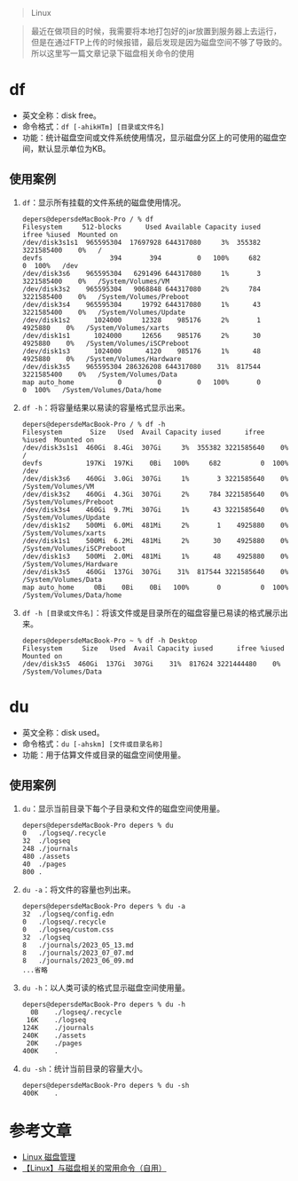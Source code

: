 > Linux

> 最近在做项目的时候，我需要将本地打包好的jar放置到服务器上去运行，但是在通过FTP上传的时候报错，最后发现是因为磁盘空间不够了导致的。所以这里写一篇文章记录下磁盘相关命令的使用

# df

* 英文全称：disk free。
* 命令格式：`df [-ahikHTm] [目录或文件名]`
* 功能：统计磁盘空间或文件系统使用情况，显示磁盘分区上的可使用的磁盘空间，默认显示单位为KB。

## 使用案例

1. `df`：显示所有挂载的文件系统的磁盘使用情况。

    ```shell
    depers@depersdeMacBook-Pro / % df
    Filesystem     512-blocks      Used Available Capacity iused      ifree %iused  Mounted on
    /dev/disk3s1s1  965595304  17697928 644317080     3%  355382 3221585400    0%   /
    devfs                 394       394         0   100%     682          0  100%   /dev
    /dev/disk3s6    965595304   6291496 644317080     1%       3 3221585400    0%   /System/Volumes/VM
    /dev/disk3s2    965595304   9068848 644317080     2%     784 3221585400    0%   /System/Volumes/Preboot
    /dev/disk3s4    965595304     19792 644317080     1%      43 3221585400    0%   /System/Volumes/Update
    /dev/disk1s2      1024000     12328    985176     2%       1    4925880    0%   /System/Volumes/xarts
    /dev/disk1s1      1024000     12656    985176     2%      30    4925880    0%   /System/Volumes/iSCPreboot
    /dev/disk1s3      1024000      4120    985176     1%      48    4925880    0%   /System/Volumes/Hardware
    /dev/disk3s5    965595304 286326208 644317080    31%  817544 3221585400    0%   /System/Volumes/Data
    map auto_home           0         0         0   100%       0          0  100%   /System/Volumes/Data/home
    ```

2. `df -h`：将容量结果以易读的容量格式显示出来。

    ```shell
    depers@depersdeMacBook-Pro / % df -h
    Filesystem       Size   Used  Avail Capacity iused      ifree %iused  Mounted on
    /dev/disk3s1s1  460Gi  8.4Gi  307Gi     3%  355382 3221585640    0%   /
    devfs           197Ki  197Ki    0Bi   100%     682          0  100%   /dev
    /dev/disk3s6    460Gi  3.0Gi  307Gi     1%       3 3221585640    0%   /System/Volumes/VM
    /dev/disk3s2    460Gi  4.3Gi  307Gi     2%     784 3221585640    0%   /System/Volumes/Preboot
    /dev/disk3s4    460Gi  9.7Mi  307Gi     1%      43 3221585640    0%   /System/Volumes/Update
    /dev/disk1s2    500Mi  6.0Mi  481Mi     2%       1    4925880    0%   /System/Volumes/xarts
    /dev/disk1s1    500Mi  6.2Mi  481Mi     2%      30    4925880    0%   /System/Volumes/iSCPreboot
    /dev/disk1s3    500Mi  2.0Mi  481Mi     1%      48    4925880    0%   /System/Volumes/Hardware
    /dev/disk3s5    460Gi  137Gi  307Gi    31%  817544 3221585640    0%   /System/Volumes/Data
    map auto_home     0Bi    0Bi    0Bi   100%       0          0  100%   /System/Volumes/Data/home
    ```

3. `df -h [目录或文件名]`：将该文件或是目录所在的磁盘容量已易读的格式展示出来。

    ```shell
    depers@depersdeMacBook-Pro ~ % df -h Desktop 
    Filesystem     Size   Used  Avail Capacity iused      ifree %iused  Mounted on
    /dev/disk3s5  460Gi  137Gi  307Gi    31%  817624 3221444480    0%   /System/Volumes/Data
    ```

# du

* 英文全称：disk used。
* 命令格式：`du [-ahskm] [文件或目录名称]`
* 功能：用于估算文件或目录的磁盘空间使用量。

## 使用案例

1. `du`：显示当前目录下每个子目录和文件的磁盘空间使用量。

    ```shell
    depers@depersdeMacBook-Pro depers % du
    0	./logseq/.recycle
    32	./logseq
    248	./journals
    480	./assets
    40	./pages
    800	.
    ```

2. `du -a`：将文件的容量也列出来。

    ```shell
    depers@depersdeMacBook-Pro depers % du -a
    32	./logseq/config.edn
    0	./logseq/.recycle
    0	./logseq/custom.css
    32	./logseq
    8	./journals/2023_05_13.md
    8	./journals/2023_07_07.md
    8	./journals/2023_06_09.md
    ...省略
    ```

3. `du -h`：以人类可读的格式显示磁盘空间使用量。

    ```shell
    depers@depersdeMacBook-Pro depers % du -h
      0B	./logseq/.recycle
     16K	./logseq
    124K	./journals
    240K	./assets
     20K	./pages
    400K	.
    ```

4. `du -sh`：统计当前目录的容量大小。

    ```shell
    depers@depersdeMacBook-Pro depers % du -sh
    400K	.
    ```

# 参考文章

* [Linux 磁盘管理](https://www.runoob.com/linux/linux-filesystem.html)
* [【Linux】与磁盘相关的常用命令（自用）](https://zhuanlan.zhihu.com/p/641397199)